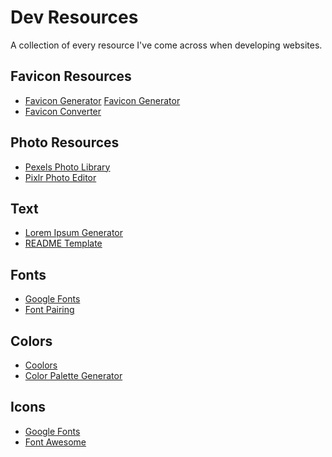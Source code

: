 # Dev Resources
A collection of every resource I've come across when developing websites.


## Favicon Resources
- [Favicon Generator](https://www.favicon.cc/) <a href="https://www.favicon.cc/" target="_blank">Favicon Generator</a>
- [Favicon Converter](https://favicon.io/favicon-converter/)

## Photo Resources 
- [Pexels Photo Library](https://www.pexels.com/)
- [Pixlr Photo Editor](https://pixlr.com/x/)

## Text
- [Lorem Ipsum Generator](https://loremipsum.io/)
- [README Template](https://www.makeareadme.com/)

## Fonts
- [Google Fonts](https://fonts.google.com/)
- [Font Pairing](https://fontjoy.com/)

## Colors
- [Coolors](https://coolors.co/c4e7d4-c4dacf-b9c0da-998da0-63585e)
- [Color Palette Generator](https://www.materialpalette.com/)

## Icons 
- [Google Fonts](https://fonts.google.com/icons)
- [Font Awesome](https://fontawesome.com/icons)
